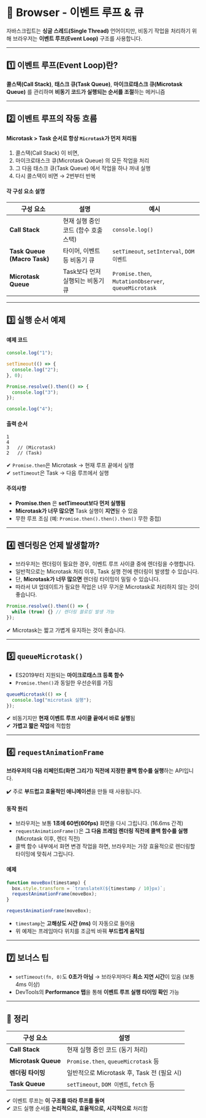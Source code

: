 # 🔁 Browser - 이벤트 루프 & 큐 

자바스크립트는 **싱글 스레드(Single Thread)** 언어이지만, 비동기 작업을 처리하기 위해 브라우저는 **이벤트 루프(Event Loop)** 구조를 사용합니다.

---

## 1️⃣ 이벤트 루프(Event Loop)란?

**콜스택(Call Stack)**, **태스크 큐(Task Queue)**, **마이크로태스크 큐(Microtask Queue)** 를 관리하며 **비동기 코드가 실행되는 순서를 조절**하는 메커니즘

---

## 2️⃣ 이벤트 루프의 작동 흐름

#### Microtask > Task 순서로 항상 `Microtask`가 먼저 처리됨  

1. 콜스택(Call Stack) 이 비면,
2. 마이크로태스크 큐(Microtask Queue) 의 모든 작업을 처리
3. 그 다음 태스크 큐(Task Queue) 에서 작업을 하나 꺼내 실행
4. 다시 콜스택이 비면 → 2번부터 반복

#### 각 구성 요소 설명

| 구성 요소 | 설명 | 예시 |
|-----------|------|------|
| **Call Stack** | 현재 실행 중인 코드 (함수 호출 스택) | `console.log()` |
| **Task Queue (Macro Task)** | 타이머, 이벤트 등 비동기 큐 | `setTimeout`, `setInterval`, `DOM 이벤트` |
| **Microtask Queue** | Task보다 먼저 실행되는 비동기 큐 | `Promise.then`, `MutationObserver`, `queueMicrotask` |

---

## 3️⃣ 실행 순서 예제

#### 예제 코드
```js
console.log("1");

setTimeout(() => {
  console.log("2");
}, 0);

Promise.resolve().then(() => {
  console.log("3");
});

console.log("4");
```

#### 출력 순서
```
1
4
3   // (Microtask)
2   // (Task)
```

✔ `Promise.then`은 Microtask → 현재 루프 끝에서 실행  
✔ `setTimeout`은 Task → 다음 루프에서 실행  

#### 주의사항

- **Promise.then** 은 **setTimeout보다 먼저 실행됨**
- **Microtask가 너무 많으면** Task 실행이 **지연**될 수 있음
- 무한 루프 조심 (예: `Promise.then().then().then()` 무한 중첩)

---

## 4️⃣ 렌더링은 언제 발생할까?

- 브라우저는 렌더링이 필요한 경우, 이벤트 루프 사이클 중에 렌더링을 수행합니다.
- 일반적으로는 Microtask 처리 이후, Task 실행 전에 렌더링이 발생할 수 있습니다.
- 단, **Microtask가 너무 많으면** 렌더링 타이밍이 밀릴 수 있습니다.
- 따라서 UI 업데이트가 필요한 작업은 너무 무거운 Microtask로 처리하지 않는 것이 좋습니다.


```js
Promise.resolve().then(() => {
  while (true) {} // 렌더링 블로킹 발생 가능
});
```

✔ Microtask는 짧고 가볍게 유지하는 것이 좋습니다.

---

## 5️⃣ `queueMicrotask()`

- ES2019부터 지원되는 **마이크로태스크 등록 함수**
- `Promise.then()`과 동일한 우선순위를 가짐

```js
queueMicrotask(() => {
  console.log("microtask 실행");
});
```

✔ 비동기지만 **현재 이벤트 루프 사이클 끝에서 바로 실행**됨  
✔ **가볍고 짧은 작업**에 적합함

---

## 6️⃣ `requestAnimationFrame`

**브라우저의 다음 리페인트(화면 그리기) 직전에 지정한 콜백 함수를 실행**하는 API입니다.

✔️ 주로 **부드럽고 효율적인 애니메이션**을 만들 때 사용됩니다.

#### 동작 원리

- 브라우저는 보통 **1초에 60번(60fps)** 화면을 다시 그립니다. (16.6ms 간격)
- `requestAnimationFrame()`은 **그 다음 프레임 렌더링 직전에 콜백 함수를 실행** (Microtask 이후, 렌더 직전)
- 콜백 함수 내부에서  화면 변경 작업을 하면, 브라우저는 가장 효율적으로 렌더링할 타이밍에 맞춰서 그립니다.

#### 예제

```js
function moveBox(timestamp) {
  box.style.transform = `translateX(${timestamp / 10}px)`;
  requestAnimationFrame(moveBox);
}

requestAnimationFrame(moveBox);
```

- `timestamp`는 **고해상도 시간 (ms)** 이 자동으로 들어옴
- 위 예제는 프레임마다 위치를 조금씩 바꿔 **부드럽게 움직임**

---

## 7️⃣ 보너스 팁

- `setTimeout(fn, 0)`도 **0초가 아님** → 브라우저마다 **최소 지연 시간**이 있음 (보통 4ms 이상)
- DevTools의 **Performance 탭**을 통해 **이벤트 루프 실행 타이밍 확인** 가능

---

## 🎯 정리

| 구성 요소 | 설명 |
|-----------|------|
| **Call Stack** | 현재 실행 중인 코드 (동기 처리) |
| **Microtask Queue** | `Promise.then`, `queueMicrotask` 등 |
| **렌더링 타이밍** | 일반적으로 Microtask 후, Task 전 (필요 시) |
| **Task Queue** | `setTimeout`, `DOM 이벤트`, `fetch` 등 |

✔ 이벤트 루프는 **이 구조를 따라 루프를 돌며**  
✔ 코드 실행 순서를 **논리적으로, 효율적으로, 시각적으로** 처리함

